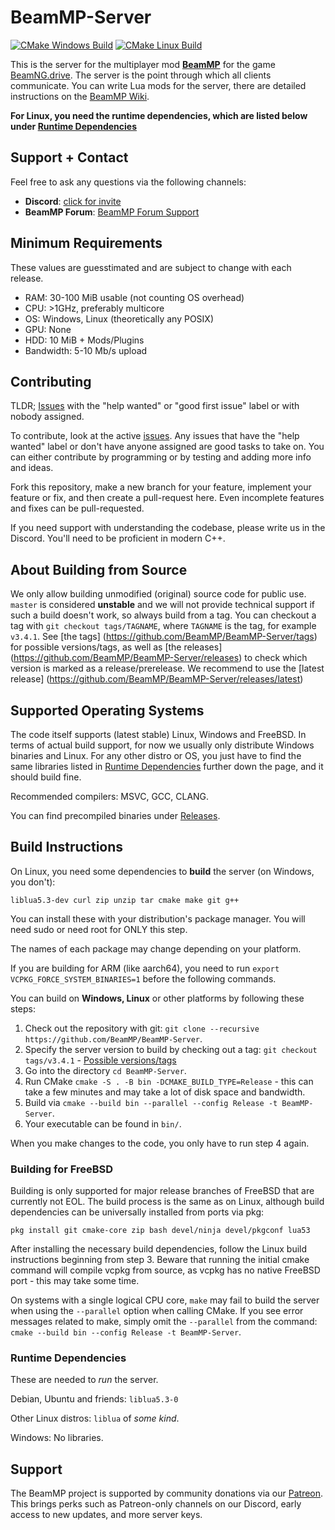# BeamMP-Server

[![CMake Windows Build](https://github.com/BeamMP/BeamMP-Server/workflows/CMake%20Windows%20Build/badge.svg?branch=master)](https://github.com/BeamMP/BeamMP-Server/actions?query=workflow%3A%22CMake+Windows+Build%22)
[![CMake Linux Build](https://github.com/BeamMP/BeamMP-Server/workflows/CMake%20Linux%20Build/badge.svg?branch=master)](https://github.com/BeamMP/BeamMP-Server/actions?query=workflow%3A%22CMake+Linux+Build%22)

This is the server for the multiplayer mod **[BeamMP](https://beammp.com/)** for the game [BeamNG.drive](https://www.beamng.com/).
The server is the point through which all clients communicate. You can write Lua mods for the server, there are detailed instructions on the [BeamMP Wiki](https://wiki.beammp.com).

**For Linux, you __need__ the runtime dependencies, which are listed below under [Runtime Dependencies](#runtime-dependencies)**

## Support + Contact

Feel free to ask any questions via the following channels:

- **Discord**: [click for invite](https://discord.gg/beammp)
- **BeamMP Forum**: [BeamMP Forum Support](https://forum.beammp.com/c/support/33)

## Minimum Requirements

These values are guesstimated and are subject to change with each release.

* RAM: 30-100 MiB usable (not counting OS overhead)
* CPU: >1GHz, preferably multicore
* OS: Windows, Linux (theoretically any POSIX)
* GPU: None
* HDD: 10 MiB + Mods/Plugins
* Bandwidth: 5-10 Mb/s upload

## Contributing

TLDR; [Issues](https://github.com/BeamMP/BeamMP-Server/issues) with the "help wanted" or "good first issue" label or with nobody assigned.

To contribute, look at the active [issues](https://github.com/BeamMP/BeamMP-Server/issues). Any issues that have the "help wanted" label or don't have anyone assigned are good tasks to take on. You can either contribute by programming or by testing and adding more info and ideas.

Fork this repository, make a new branch for your feature, implement your feature or fix, and then create a pull-request here. Even incomplete features and fixes can be pull-requested.

If you need support with understanding the codebase, please write us in the Discord. You'll need to be proficient in modern C++.

## About Building from Source

We only allow building unmodified (original) source code for public use. `master` is considered **unstable** and we will not provide technical support if such a build doesn't work, so always build from a tag. You can checkout a tag with `git checkout tags/TAGNAME`, where `TAGNAME` is the tag, for example `v3.4.1`. See [the tags] (https://github.com/BeamMP/BeamMP-Server/tags) for possible versions/tags, as well as [the releases] (https://github.com/BeamMP/BeamMP-Server/releases) to check which version is marked as a release/prerelease. We recommend to use the [latest release] (https://github.com/BeamMP/BeamMP-Server/releases/latest)

## Supported Operating Systems

The code itself supports (latest stable) Linux, Windows and FreeBSD. In terms of actual build support, for now we usually only distribute Windows binaries and Linux. For any other distro or OS, you just have to find the same libraries listed in [Runtime Dependencies](#runtime-dependencies) further down the page, and it should build fine.

Recommended compilers: MSVC, GCC, CLANG. 

You can find precompiled binaries under [Releases](https://github.com/BeamMP/BeamMP-Server/releases/).

## Build Instructions

On Linux, you need some dependencies to **build** the server (on Windows, you don't):

```
liblua5.3-dev curl zip unzip tar cmake make git g++
```

You can install these with your distribution's package manager. You will need sudo or need root for ONLY this step.

The names of each package may change depending on your platform.

If you are building for ARM (like aarch64), you need to run `export VCPKG_FORCE_SYSTEM_BINARIES=1` before the following commands.

You can build on **Windows, Linux** or other platforms by following these steps:

1. Check out the repository with git: `git clone --recursive https://github.com/BeamMP/BeamMP-Server`.
2. Specify the server version to build by checking out a tag: `git checkout tags/v3.4.1` - [Possible versions/tags](https://github.com/BeamMP/BeamMP-Server/tags)
3. Go into the directory `cd BeamMP-Server`.
4. Run CMake `cmake -S . -B bin -DCMAKE_BUILD_TYPE=Release` - this can take a few minutes and may take a lot of disk space and bandwidth.
5. Build via `cmake --build bin --parallel --config Release -t BeamMP-Server`.
6. Your executable can be found in `bin/`.

When you make changes to the code, you only have to run step 4 again.
### Building for FreeBSD
Building is only supported for major release branches of FreeBSD that are currently not EOL. The build process is the same as on Linux, although build dependencies can be universally installed from ports via pkg:
```
pkg install git cmake-core zip bash devel/ninja devel/pkgconf lua53
```
After installing the necessary build dependencies, follow the Linux build instructions beginning from step 3. Beware that running the initial cmake command will compile vcpkg from source, as vcpkg has no native FreeBSD port - this may take some time.

On systems with a single logical CPU core, `make` may fail to build the server when using the `--parallel` option when calling CMake. If you see error messages related to make, simply omit the `--parallel` from the command: `cmake --build bin --config Release -t BeamMP-Server`.

### Runtime Dependencies

These are needed to *run* the server.

Debian, Ubuntu and friends: `liblua5.3-0`

Other Linux distros: `liblua` of *some kind*.

Windows: No libraries.

## Support
The BeamMP project is supported by community donations via our [Patreon](https://www.patreon.com/BeamMP). This brings perks such as Patreon-only channels on our Discord, early access to new updates, and more server keys. 
